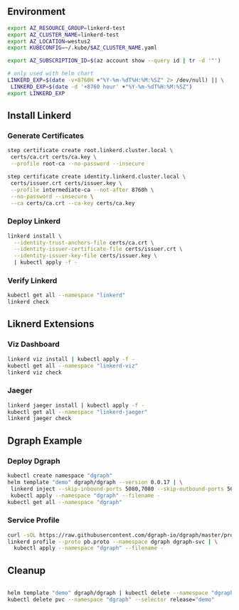 

## Environment

```bash
export AZ_RESOURCE_GROUP=linkerd-test
export AZ_CLUSTER_NAME=linkerd-test
export AZ_LOCATION=westus2
export KUBECONFIG=~/.kube/$AZ_CLUSTER_NAME.yaml

export AZ_SUBSCRIPTION_ID=$(az account show --query id | tr -d '"')

# only used with helm chart
LINKERD_EXP=$(date -v+8760H +"%Y-%m-%dT%H:%M:%SZ" 2> /dev/null) || \
 LINKERD_EXP=$(date -d '+8760 hour' +"%Y-%m-%dT%H:%M:%SZ")
export LINKERD_EXP

```

## Install Linkerd

### Generate Certificates

```bash
step certificate create root.linkerd.cluster.local \
 certs/ca.crt certs/ca.key \
 --profile root-ca --no-password --insecure

step certificate create identity.linkerd.cluster.local \
 certs/issuer.crt certs/issuer.key \
 --profile intermediate-ca --not-after 8760h \
 --no-password --insecure \
 --ca certs/ca.crt --ca-key certs/ca.key
```

### Deploy Linkerd

```bash
linkerd install \
  --identity-trust-anchors-file certs/ca.crt \
  --identity-issuer-certificate-file certs/issuer.crt \
  --identity-issuer-key-file certs/issuer.key \
  | kubectl apply -f -
```


### Verify Linkerd

```bash
kubectl get all --namespace "linkerd"
linkerd check
```

## Liknerd Extensions

### Viz Dashboard

```bash
linkerd viz install | kubectl apply -f -
kubectl get all --namespace "linkerd-viz"
linkerd viz check
```

### Jaeger

```bash
linkerd jaeger install | kubectl apply -f -
kubectl get all --namespace "linkerd-jaeger"
linkerd jaeger check
```

## Dgraph Example

### Deploy Dgraph

```bash
kubectl create namespace "dgraph"
helm template "demo" dgraph/dgraph --version 0.0.17 | \
 linkerd inject --skip-inbound-ports 5080,7080 --skip-outbound-ports 5080,7080 - | \
 kubectl apply --namespace "dgraph" --filename -
kubectl get all --namespace "dgraph"
```

### Service Profile


```bash
curl -sOL https://raw.githubusercontent.com/dgraph-io/dgraph/master/protos/pb.proto
linkerd profile --proto pb.proto --namespace dgraph dgraph-svc | \
  kubectl apply --namespace "dgraph" --filename -
```


## Cleanup

```bash

helm template "demo" dgraph/dgraph | kubectl delete --namespace "dgraph" --filename -
kubectl delete pvc --namespace "dgraph" --selector release="demo"
